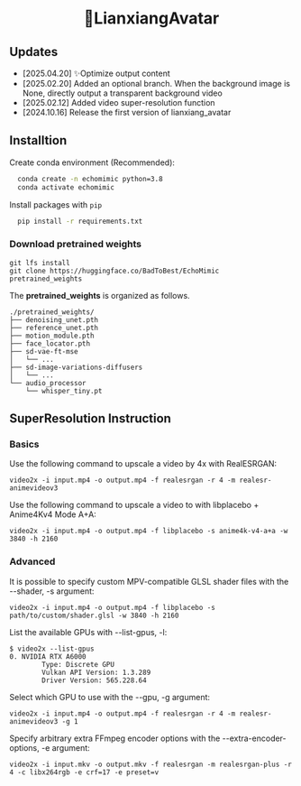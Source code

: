 <h1 align='center'>🌟LianxiangAvatar</h1>

## Updates
- [2025.04.20] ✨Optimize output content
- [2025.02.20] Added an optional branch. When the background image is None, directly output a transparent background video
- [2025.02.12] Added video super-resolution function
- [2024.10.16] Release the first version of lianxiang_avatar


## Installtion
Create conda environment (Recommended):
```bash
  conda create -n echomimic python=3.8
  conda activate echomimic
```

Install packages with `pip`
```bash
  pip install -r requirements.txt
```

### Download pretrained weights
```shell
git lfs install
git clone https://huggingface.co/BadToBest/EchoMimic pretrained_weights
```

The **pretrained_weights** is organized as follows.
```
./pretrained_weights/
├── denoising_unet.pth
├── reference_unet.pth
├── motion_module.pth
├── face_locator.pth
├── sd-vae-ft-mse
│   └── ...
├── sd-image-variations-diffusers
│   └── ...
└── audio_processor
    └── whisper_tiny.pt
```

## SuperResolution Instruction
### Basics
Use the following command to upscale a video by 4x with RealESRGAN:
```
video2x -i input.mp4 -o output.mp4 -f realesrgan -r 4 -m realesr-animevideov3
```
Use the following command to upscale a video to with libplacebo + Anime4Kv4 Mode A+A:
```
video2x -i input.mp4 -o output.mp4 -f libplacebo -s anime4k-v4-a+a -w 3840 -h 2160
```

### Advanced
It is possible to specify custom MPV-compatible GLSL shader files with the --shader, -s argument:
```
video2x -i input.mp4 -o output.mp4 -f libplacebo -s path/to/custom/shader.glsl -w 3840 -h 2160
```
List the available GPUs with --list-gpus, -l:
```
$ video2x --list-gpus
0. NVIDIA RTX A6000
        Type: Discrete GPU
        Vulkan API Version: 1.3.289
        Driver Version: 565.228.64
```
Select which GPU to use with the --gpu, -g argument:
```
video2x -i input.mp4 -o output.mp4 -f realesrgan -r 4 -m realesr-animevideov3 -g 1
```
Specify arbitrary extra FFmpeg encoder options with the --extra-encoder-options, -e argument:
```
video2x -i input.mkv -o output.mkv -f realesrgan -m realesrgan-plus -r 4 -c libx264rgb -e crf=17 -e preset=v
```